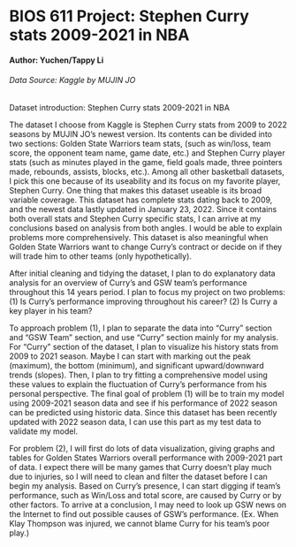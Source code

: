 BIOS 611 Project: Stephen Curry stats 2009-2021 in NBA
======================================================
#### Author: Yuchen/Tappy Li 
###### Data Source: Kaggle by MUJIN JO
Dataset introduction: Stephen Curry stats 2009-2021 in NBA

The dataset I choose from Kaggle is Stephen Curry stats from 2009 to 2022 seasons by MUJIN JO’s newest version. Its contents can be divided into two sections:  Golden State Warriors team stats, (such as win/loss, team score, the opponent team name, game date, etc.) and Stephen Curry player stats (such as minutes played in the game, field goals made, three pointers made, rebounds, assists, blocks, etc.). Among all other basketball datasets, I pick this one because of its useability and its focus on my favorite player, Stephen Curry. One thing that makes this dataset useable is its broad variable coverage. This dataset has complete stats dating back to 2009, and the newest data lastly updated in January 23, 2022. Since it contains both overall stats and Stephen Curry specific stats, I can arrive at my conclusions based on analysis from both angles. I would be able to explain problems more comprehensively. This dataset is also meaningful when Golden State Warriors want to change Curry’s contract or decide on if they will trade him to other teams (only hypothetically). 

After initial cleaning and tidying the dataset, I plan to do explanatory data analysis for an overview of Curry’s and GSW team’s performance throughout this 14 years period. I plan to focus my project on two problems: (1) Is Curry’s performance improving throughout his career? (2) Is Curry a key player in his team?

To approach problem (1), I plan to separate the data into “Curry” section and “GSW Team” section, and use “Curry” section mainly for my analysis. For “Curry” section of the dataset, I plan to visualize his history stats from 2009 to 2021 season. Maybe I can start with marking out the peak (maximum), the bottom (minimum), and significant upward/downward trends (slopes). Then, I plan to try fitting a comprehensive model using these values to explain the fluctuation of Curry’s performance from his personal perspective. The final goal of problem (1) will be to train my model using 2009-2021 season data and see if his performance of 2022 season can be predicted using historic data. Since this dataset has been recently updated with 2022 season data, I can use this part as my test data to validate my model.

For problem (2), I will first do lots of data visualization, giving graphs and tables for Golden States Warriors overall performance with 2009-2021 part of data. I expect there will be many games that Curry doesn’t play much due to injuries, so I will need to clean and filter the dataset before I can begin my analysis. Based on Curry’s presence, I can start digging if team’s performance, such as Win/Loss and total score, are caused by Curry or by other factors. To arrive at a conclusion, I may need to look up GSW news on the Internet to find out possible causes of GSW’s performance. (Ex. When Klay Thompson was injured, we cannot blame Curry for his team’s poor play.) 

